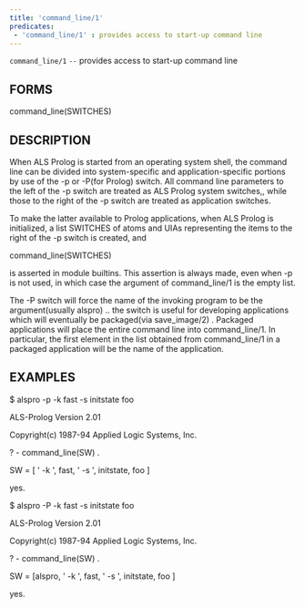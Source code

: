 ```yaml
---
title: 'command_line/1'
predicates:
 - 'command_line/1' : provides access to start-up command line
---
```

`command_line/1` `--` provides access to start-up command line


## FORMS

command_line(SWITCHES)


## DESCRIPTION

When ALS Prolog is started from an operating system shell, the command line can be divided into system-specific and application-specific portions by use of the -p or -P(for Prolog) switch. All command line parameters to the left of the -p switch are treated as ALS Prolog system switches,, while those to the right of the -p switch are treated as application switches.

To make the latter available to Prolog applications, when ALS Prolog is initialized, a list SWITCHES of atoms and UIAs representing the items to the right of the -p switch is created, and

command_line(SWITCHES)

is asserted in module builtins. This assertion is always made, even when -p is not used, in which case the argument of command_line/1 is the empty list.

The -P switch will force the name of the invoking program to be the argument(usually alspro) .. the switch is useful for developing applications which will eventually be packaged(via save_image/2) . Packaged applications will place the entire command line into command_line/1. In particular, the first element in the list obtained from command_line/1 in a packaged application will be the name of the application.


## EXAMPLES

$ alspro -p -k fast -s initstate foo

ALS-Prolog Version 2.01

Copyright(c) 1987-94 Applied Logic Systems, Inc.


? - command_line(SW) .


SW = [ ' -k ', fast, ' -s ', initstate, foo ]


yes.


$ alspro -P -k fast -s initstate foo

ALS-Prolog Version 2.01

Copyright(c) 1987-94 Applied Logic Systems, Inc.


? - command_line(SW) .


SW = [alspro, ' -k ', fast, ' -s ', initstate, foo ]


yes.

